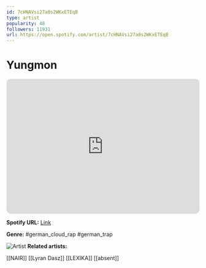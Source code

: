 ```yaml
---
id: 7cHNAVsi27a0s2WKxETEqB
type: artist
popularity: 48
followers: 11931
url: https://open.spotify.com/artist/7cHNAVsi27a0s2WKxETEqB
---
```

# Yungmon

<iframe style="border-radius:12px" src="https://open.spotify.com/embed/artist/7cHNAVsi27a0s2WKxETEqB" width="100%" height="352" frameBorder="0" allowfullscreen="" allow="autoplay; clipboard-write; encrypted-media; fullscreen; picture-in-picture" loading="lazy"></iframe>

**Spotify URL:** [Link](https://open.spotify.com/artist/7cHNAVsi27a0s2WKxETEqB)

**Genre:**  #german_cloud_rap #german_trap

![Artist](https://i.scdn.co/image/ab6761610000e5ebba6d889e7cf33bc17ccb5a28)
**Related artists:**

[[NAIR]]
[[Lyran Dasz]]
[[LEXIKA]]
[[absent]]
